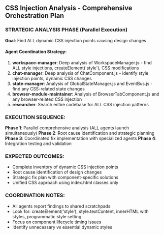 ## CSS Injection Analysis - Comprehensive Orchestration Plan

### STRATEGIC ANALYSIS PHASE (Parallel Execution)
**Goal**: Find ALL dynamic CSS injection points causing design changes

#### Agent Coordination Strategy:
1. **workspace-manager**: Deep analysis of WorkspaceManager.js - find ALL style injections, createElement('style'), CSS modifications
2. **chat-manager**: Deep analysis of ChatComponent.js - identify style injection points, dynamic CSS changes
3. **state-manager**: Analysis of GlobalStateManager.js and EventBus.js - find any CSS-related state changes
4. **browser-module-maintainer**: Analysis of BrowserTabComponent.js and any browser-related CSS injection
5. **researcher**: Search entire codebase for ALL CSS injection patterns

### EXECUTION SEQUENCE:
**Phase 1**: Parallel comprehensive analysis (ALL agents launch simultaneously)
**Phase 2**: Root cause identification and strategic planning
**Phase 3**: Coordinated fix implementation with specialized agents
**Phase 4**: Integration testing and validation

### EXPECTED OUTCOMES:
- Complete inventory of dynamic CSS injection points
- Root cause identification of design changes
- Strategic fix plan with component-specific solutions
- Unified CSS approach using index.html classes only

### COORDINATION NOTES:
- All agents report findings to shared scratchpads
- Look for: createElement('style'), style.textContent, innerHTML with styles, programmatic style setting
- Focus on component lifecycle timing issues
- Identify unnecessary vs essential dynamic styles